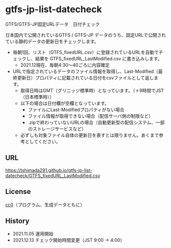 # gtfs-jp-list-datecheck
GTFS/GTFS-JP固定URLデータ　日付チェック

日本国内で公開されているGTFS / GTFS-JP データのうち、固定URLで公開されている静的データの更新日をチェックします。
* 毎朝1回、リスト（GTFS_fixedURL.csv）に登録されているURLを自動でチェックし、結果を GTFS_fixedURL_LastModified.csv に書き込みします。
  * 2021.12現在、毎朝4:30～40ごろに内容確定
* URLで指定されているデータのファイル情報を取得し、Last-Modified（最終更新日）プロパティに記載されている日付をcsvファイルとして返します。
  * 取得日時はGMT（グリニッジ標準時）となっています。（＋9時間でJST（日本標準時））
  * 以下の場合は日付欄が空欄となっています。
    * ファイルにLast-Modifiedプロパティがない場合
    * ファイル情報が取得できない場合（配信サーバ側の制限など）
    * .zipで終わっていないURLの場合（自動更新型の配信システム、一部のストレージサービスなど）
  * 必ずしも対象ファイル自体の更新日を表すとは限りません。あくまで参考としてください。

## URL
https://tshimada291.github.io/gtfs-jp-list-datecheck/GTFS_fixedURL_LastModified.csv

## License
[cc0](https://creativecommons.org/publicdomain/zero/1.0/deed.ja)（プログラム、生成データともに）

## History
* 2021.11.05 運用開始
* 2021.12.13 チェック開始時間変更（JST 9:00 → 4:00）
